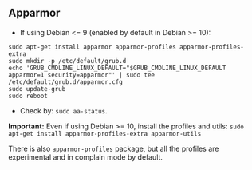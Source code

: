 ## Apparmor
+ If using Debian <= 9 (enabled by default in Debian >= 10):
```shell
sudo apt-get install apparmor apparmor-profiles apparmor-profiles-extra
sudo mkdir -p /etc/default/grub.d
echo 'GRUB_CMDLINE_LINUX_DEFAULT="$GRUB_CMDLINE_LINUX_DEFAULT apparmor=1 security=apparmor"' | sudo tee /etc/default/grub.d/apparmor.cfg
sudo update-grub
sudo reboot
```
+ Check by: `sudo aa-status`.

**Important:** Even if using Debian >= 10, install the profiles and utils:
`sudo apt-get install apparmor-profiles-extra apparmor-utils`

There is also `apparmor-profiles` package, but all the profiles are experimental and in complain mode by default.
